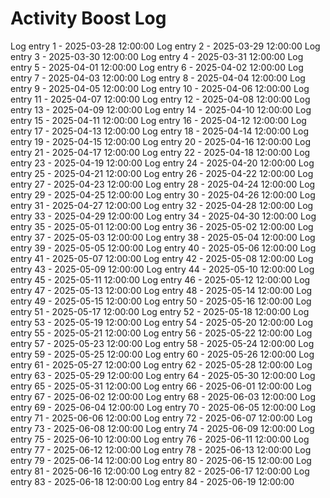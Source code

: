 # Activity Boost Log
Log entry 1 - 2025-03-28 12:00:00
Log entry 2 - 2025-03-29 12:00:00
Log entry 3 - 2025-03-30 12:00:00
Log entry 4 - 2025-03-31 12:00:00
Log entry 5 - 2025-04-01 12:00:00
Log entry 6 - 2025-04-02 12:00:00
Log entry 7 - 2025-04-03 12:00:00
Log entry 8 - 2025-04-04 12:00:00
Log entry 9 - 2025-04-05 12:00:00
Log entry 10 - 2025-04-06 12:00:00
Log entry 11 - 2025-04-07 12:00:00
Log entry 12 - 2025-04-08 12:00:00
Log entry 13 - 2025-04-09 12:00:00
Log entry 14 - 2025-04-10 12:00:00
Log entry 15 - 2025-04-11 12:00:00
Log entry 16 - 2025-04-12 12:00:00
Log entry 17 - 2025-04-13 12:00:00
Log entry 18 - 2025-04-14 12:00:00
Log entry 19 - 2025-04-15 12:00:00
Log entry 20 - 2025-04-16 12:00:00
Log entry 21 - 2025-04-17 12:00:00
Log entry 22 - 2025-04-18 12:00:00
Log entry 23 - 2025-04-19 12:00:00
Log entry 24 - 2025-04-20 12:00:00
Log entry 25 - 2025-04-21 12:00:00
Log entry 26 - 2025-04-22 12:00:00
Log entry 27 - 2025-04-23 12:00:00
Log entry 28 - 2025-04-24 12:00:00
Log entry 29 - 2025-04-25 12:00:00
Log entry 30 - 2025-04-26 12:00:00
Log entry 31 - 2025-04-27 12:00:00
Log entry 32 - 2025-04-28 12:00:00
Log entry 33 - 2025-04-29 12:00:00
Log entry 34 - 2025-04-30 12:00:00
Log entry 35 - 2025-05-01 12:00:00
Log entry 36 - 2025-05-02 12:00:00
Log entry 37 - 2025-05-03 12:00:00
Log entry 38 - 2025-05-04 12:00:00
Log entry 39 - 2025-05-05 12:00:00
Log entry 40 - 2025-05-06 12:00:00
Log entry 41 - 2025-05-07 12:00:00
Log entry 42 - 2025-05-08 12:00:00
Log entry 43 - 2025-05-09 12:00:00
Log entry 44 - 2025-05-10 12:00:00
Log entry 45 - 2025-05-11 12:00:00
Log entry 46 - 2025-05-12 12:00:00
Log entry 47 - 2025-05-13 12:00:00
Log entry 48 - 2025-05-14 12:00:00
Log entry 49 - 2025-05-15 12:00:00
Log entry 50 - 2025-05-16 12:00:00
Log entry 51 - 2025-05-17 12:00:00
Log entry 52 - 2025-05-18 12:00:00
Log entry 53 - 2025-05-19 12:00:00
Log entry 54 - 2025-05-20 12:00:00
Log entry 55 - 2025-05-21 12:00:00
Log entry 56 - 2025-05-22 12:00:00
Log entry 57 - 2025-05-23 12:00:00
Log entry 58 - 2025-05-24 12:00:00
Log entry 59 - 2025-05-25 12:00:00
Log entry 60 - 2025-05-26 12:00:00
Log entry 61 - 2025-05-27 12:00:00
Log entry 62 - 2025-05-28 12:00:00
Log entry 63 - 2025-05-29 12:00:00
Log entry 64 - 2025-05-30 12:00:00
Log entry 65 - 2025-05-31 12:00:00
Log entry 66 - 2025-06-01 12:00:00
Log entry 67 - 2025-06-02 12:00:00
Log entry 68 - 2025-06-03 12:00:00
Log entry 69 - 2025-06-04 12:00:00
Log entry 70 - 2025-06-05 12:00:00
Log entry 71 - 2025-06-06 12:00:00
Log entry 72 - 2025-06-07 12:00:00
Log entry 73 - 2025-06-08 12:00:00
Log entry 74 - 2025-06-09 12:00:00
Log entry 75 - 2025-06-10 12:00:00
Log entry 76 - 2025-06-11 12:00:00
Log entry 77 - 2025-06-12 12:00:00
Log entry 78 - 2025-06-13 12:00:00
Log entry 79 - 2025-06-14 12:00:00
Log entry 80 - 2025-06-15 12:00:00
Log entry 81 - 2025-06-16 12:00:00
Log entry 82 - 2025-06-17 12:00:00
Log entry 83 - 2025-06-18 12:00:00
Log entry 84 - 2025-06-19 12:00:00

